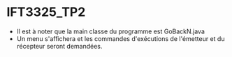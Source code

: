 # IFT3325_TP2

- Il est à noter que la main classe du programme est GoBackN.java
- Un menu s'affichera et les commandes d'exécutions de l'émetteur et du récepteur seront demandées.